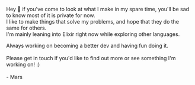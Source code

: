 Hey 👋 if you've come to look at what I make in my spare time, you'll be sad to know most of it is private for now. \
I like to make things that solve my problems, and hope that they do the same for others. \
I'm mainly leaning into Elixir right now while exploring other languages.

Always working on becoming a better dev and having fun doing it. \
\
Please get in touch if you'd like to find out more or see something I'm working on! :)\
\
\- Mars
<!---
cadet-dot-net/cadet-dot-net is a ✨ special ✨ repository because its `README.md` (this file) appears on your GitHub profile.
You can click the Preview link to take a look at your changes.
--->
